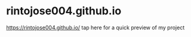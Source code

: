 # rintojose004.github.io
https://rintojose004.github.io/ tap here for a quick preview of my project
